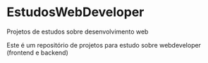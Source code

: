 # EstudosWebDeveloper
Projetos de estudos sobre desenvolvimento web

Este é um repositório de projetos para estudo sobre webdeveloper (frontend e backend)
